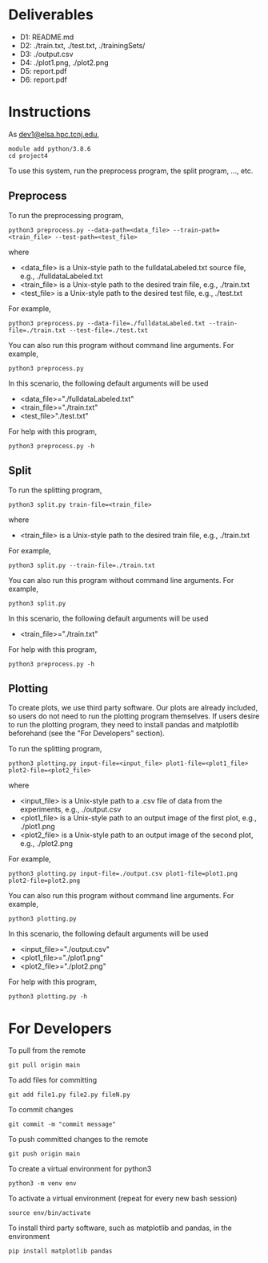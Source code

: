 # Deliverables

- D1: README.md
- D2: ./train.txt, ./test.txt, ./trainingSets/
- D3: ./output.csv
- D4: ./plot1.png, ./plot2.png
- D5: report.pdf
- D6: report.pdf

# Instructions

As dev1@elsa.hpc.tcnj.edu,
```console
module add python/3.8.6
cd project4
```

To use this system, run the preprocess program, the split program, ..., etc.

## Preprocess

To run the preprocessing program,
```console
python3 preprocess.py --data-path=<data_file> --train-path=<train_file> --test-path=<test_file>
```

where
- <data_file> is a Unix-style path to the fulldataLabeled.txt source file, e.g., ./fulldataLabeled.txt
- <train_file> is a Unix-style path to the desired train file, e.g., ./train.txt
- <test_file> is a Unix-style path to the desired test file, e.g., ./test.txt

For example,
```console
python3 preprocess.py --data-file=./fulldataLabeled.txt --train-file=./train.txt --test-file=./test.txt
```

You can also run this program without command line arguments. For example,
```console
python3 preprocess.py
```

In this scenario, the following default arguments will be used
- <data_file>="./fulldataLabeled.txt"
- <train_file>="./train.txt"
- <test_file>"./test.txt"

For help with this program,
```console
python3 preprocess.py -h
```

## Split

To run the splitting program,
```console
python3 split.py train-file=<train_file>
```

where
- <train_file> is a Unix-style path to the desired train file, e.g., ./train.txt

For example,
```console
python3 split.py --train-file=./train.txt
```

You can also run this program without command line arguments. For example,
```console
python3 split.py
```

In this scenario, the following default arguments will be used
- <train_file>="./train.txt"

For help with this program,
```console
python3 preprocess.py -h
```

## Plotting

To create plots, we use third party software. Our plots are already included, so users do not need to run the plotting program themselves. If users desire to run the plotting program, they need to install pandas and matplotlib beforehand (see the "For Developers" section).

To run the splitting program,
```console
python3 plotting.py input-file=<input_file> plot1-file=<plot1_file> plot2-file=<plot2_file>
```

where
- <input_file> is a Unix-style path to a .csv file of data from the experiments, e.g., ./output.csv
- <plot1_file> is a Unix-style path to an output image of the first plot, e.g., ./plot1.png
- <plot2_file> is a Unix-style path to an output image of the second plot, e.g., ./plot2.png

For example,
```console
python3 plotting.py input-file=./output.csv plot1-file=plot1.png plot2-file=plot2.png
```

You can also run this program without command line arguments. For example,
```console
python3 plotting.py
```

In this scenario, the following default arguments will be used
- <input_file>="./output.csv"
- <plot1_file>="./plot1.png"
- <plot2_file>="./plot2.png"

For help with this program,
```console
python3 plotting.py -h
```

# For Developers

To pull from the remote
```console
git pull origin main
```

To add files for committing
```console
git add file1.py file2.py fileN.py
```

To commit changes
```console
git commit -m "commit message"
```

To push committed changes to the remote
```console
git push origin main
```

To create a virtual environment for python3
```console
python3 -m venv env
```

To activate a virtual environment (repeat for every new bash session)
```console
source env/bin/activate
```

To install third party software, such as matplotlib and pandas, in the environment
```console
pip install matplotlib pandas
```
